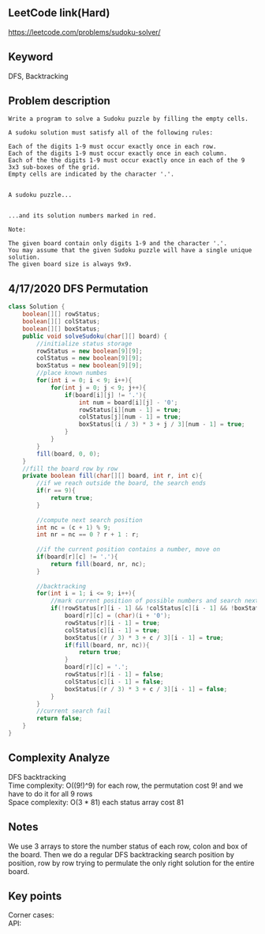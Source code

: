 ## LeetCode link(Hard)
https://leetcode.com/problems/sudoku-solver/

## Keyword
DFS, Backtracking

## Problem description
```
Write a program to solve a Sudoku puzzle by filling the empty cells.

A sudoku solution must satisfy all of the following rules:

Each of the digits 1-9 must occur exactly once in each row.
Each of the digits 1-9 must occur exactly once in each column.
Each of the the digits 1-9 must occur exactly once in each of the 9 3x3 sub-boxes of the grid.
Empty cells are indicated by the character '.'.


A sudoku puzzle...


...and its solution numbers marked in red.

Note:

The given board contain only digits 1-9 and the character '.'.
You may assume that the given Sudoku puzzle will have a single unique solution.
The given board size is always 9x9.
```

## 4/17/2020 DFS Permutation

```java
class Solution {
    boolean[][] rowStatus;
    boolean[][] colStatus;
    boolean[][] boxStatus;
    public void solveSudoku(char[][] board) {
        //initialize status storage
        rowStatus = new boolean[9][9];
        colStatus = new boolean[9][9];
        boxStatus = new boolean[9][9];
        //place known numbes
        for(int i = 0; i < 9; i++){
            for(int j = 0; j < 9; j++){
                if(board[i][j] != '.'){
                    int num = board[i][j] - '0';
                    rowStatus[i][num - 1] = true;
                    colStatus[j][num - 1] = true;
                    boxStatus[(i / 3) * 3 + j / 3][num - 1] = true;
                }
            }
        }
        fill(board, 0, 0);
    }
    //fill the board row by row
    private boolean fill(char[][] board, int r, int c){
        //if we reach outside the board, the search ends
        if(r == 9){
            return true;
        }
        
        //compute next search position
        int nc = (c + 1) % 9;
        int nr = nc == 0 ? r + 1 : r;
        
        //if the current position contains a number, move on
        if(board[r][c] != '.'){
            return fill(board, nr, nc);
        }
        
        //backtracking
        for(int i = 1; i <= 9; i++){
            //mark current position of possible numbers and search next
            if(!rowStatus[r][i - 1] && !colStatus[c][i - 1] && !boxStatus[(r / 3) * 3 + c / 3][i - 1]){
                board[r][c] = (char)(i + '0');
                rowStatus[r][i - 1] = true;
                colStatus[c][i - 1] = true;
                boxStatus[(r / 3) * 3 + c / 3][i - 1] = true;
                if(fill(board, nr, nc)){
                    return true;
                }
                board[r][c] = '.';
                rowStatus[r][i - 1] = false;
                colStatus[c][i - 1] = false;
                boxStatus[(r / 3) * 3 + c / 3][i - 1] = false;
            }
        }
        //current search fail
        return false;
    }
}
```

## Complexity Analyze
DFS backtracking\
Time complexity: O((9!)^9) for each row, the permutation cost 9! and we have to do it for all 9 rows\
Space complexity: O(3 * 81) each status array cost 81

## Notes
We use 3 arrays to store the number status of each row, colon and box of the board. Then we do a regular DFS backtracking search position by position, row by row trying to permulate the only right solution for the entire board.

## Key points
Corner cases: \
API:

